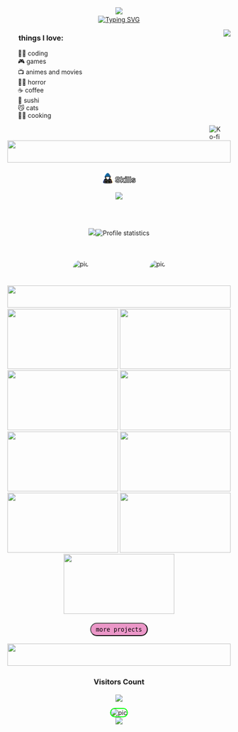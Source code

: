 <div align="center">
  <img src="https://64.media.tumblr.com/78d6b18a74dd48df9daba04feed6d935/e1b1142484d86b2d-de/s640x960/0ec9bdc4cf3072664cb146675b07396530af0241.gifv" />
</div>
<div style="text-align: center;">
  <a href="https://git.io/typing-svg">
    <img src="https://readme-typing-svg.herokuapp.com/?center=true&vCenter=true&color=EB97C8&lines=hello,+I+am+misha+🌸;I+am+a+front-end+developer...;and+a+back-end+developer+too+💻;welcome+to+my+profile+:)" alt="Typing SVG">
  </a>
</div>

<a href="#"><img align="right" height="220em" src="https://i.pinimg.com/originals/f2/5b/0c/f25b0cee464df0f8858df60a4a148769.gif"/></a> 

<div>
  <h3 style="margin-left: 25px;">things I love:</h3>
  <ul style="list-style:none;">
    <li>👩‍💻 coding</li>
    <li>🎮 games</li>
    <li>📺 animes and movies</li>
    <li>🧟‍♂️ horror</li>
    <li>☕ coffee</li>
    <li>🍣 sushi</li>
    <li>😼 cats</li>
    <li>👩‍🍳 cooking</li>
  </ul>
</div>

<a href="https://ko-fi.com/mishadev"><img width="32px" align="right" alt="Ko-fi" title="Buy me a coffee" src="https://i.imgur.com/PpLeD3K.png"/></a>

<img width="100%" height="50" src="https://i.imgur.com/dBaSKWF.gif" />

<div align="center">
  <img src="https://github.com/0xAbdulKhalid/0xAbdulKhalid/raw/main/assets/mdImages/about_me.gif" width="25px" style="vertical-align: middle;">
  <h3 style="display: inline-block; vertical-align: middle; font-size: 18px; -webkit-text-stroke: 1px black; color:white;">Skills</h3>
</div>

<div align="center" style="text-align: center;">
  <img src="https://skillicons.dev/icons?i=html,css,js,ts,nodejs,py,cs,dotnet,java,react,tailwind,mysql,sqlite,git,github,vscode,visualstudio,pycharm,netlify,notion&perline=14"/>
</div>

<br><br>

<div align="center">
  <div style="display: inline-block;">
    <img align="left" alt="pic" height="40" style="border-radius:100px;margin-top:72px;" src="https://i.imgur.com/v91HKN4.png" />
    <img src="https://github-readme-stats-git-masterrstaa-rickstaa.vercel.app/api/top-langs/?username=micheledarosa&layout=compact&hide_border=true&theme=dracula"><a><img src="https://github-profile-summary-cards.vercel.app/api/cards/stats?username=micheledarosa&theme=dracula" alt="Profile statistics" width="300px" height="163" style="border: none"></a>
      <img align="right" alt="pic" height="40" style="border-radius:100px;margin-top:72px;" src="https://i.imgur.com/v91HKN4.png" />
  </div>
</div> 

<br>
<img width="100%" height="50" src="https://i.imgur.com/dBaSKWF.gif" />
<br>

<div align="center"> 
  <a href="https://github.com/micheledarosa/login-screen-lol"><img src="https://camo.githubusercontent.com/5c7d51eb1d861090e75ca9bd79b45173a19b15502ecdeabed246f6a047e7e37a/68747470733a2f2f692e696d6775722e636f6d2f574365447354732e706e67" width="250px" height="135"></a>
  <a href="https://github.com/micheledarosa/drive-on?tab=readme-ov-file"><img src="https://i.imgur.com/bVsUmIM.png" width="250px" height="135"></a>
  <a href="https://github.com/micheledarosa/portfolio-misha?tab=readme-ov-file"><img src="https://i.imgur.com/97coHma.png" width="250px" height="135"></a>
  <a href="https://github.com/micheledarosa/projeto-starbucks"><img src="https://camo.githubusercontent.com/7c6cf52316ad7ffcbf6c7a7652ecc40890ce91a71932852c27bb19a8b8fdeec1/68747470733a2f2f692e696d6775722e636f6d2f4144376546396b2e706e67" width="250px" height="135"></a>
  <a href="https://github.com/micheledarosa/spotify-clone?tab=readme-ov-file"><img src="https://i.imgur.com/4kYRRvU.png" width="250px" height="135"></a>
  <a href="https://github.com/micheledarosa/nlw-expert-notes"><img src="https://i.imgur.com/ED6Vz1l.png" width="250px" height="135"></a>
  <a href="https://github.com/micheledarosa/gta-clone"><img src="https://i.imgur.com/ShGXCru.png" width="250px" height="135"></a>
  <a href="https://github.com/micheledarosa/Auction-API"><img src="https://camo.githubusercontent.com/44f3a9143ba4f058ac3d2e9f53a812f8c44abe1e231a519a9762d2c92c73468e/68747470733a2f2f692e696d6775722e636f6d2f4e3054616542502e706e67" width="250px" height="135"></a>
  <a href="https://github.com/micheledarosa/hashtaurante"><img src="https://camo.githubusercontent.com/7624311cd83b79870f0d0b32377dbf7386aef208a18c83569a3563116b13178f/68747470733a2f2f692e696d6775722e636f6d2f43356355414d332e706e67" width="250px" height="135"></a>
</div>
<br>
<div align="center"> 
  <a href="https://github.com/micheledarosa?tab=repositories">
    <button style="border-width: 2px; border-radius: 30px; width:130px; height: 30px; color:#000; background:#EB97C8; cursor:pointer; font-family: monospace;">more projects</button>
  </a>
</div>

<br>
<img width="100%" height="50" src="https://i.imgur.com/dBaSKWF.gif" />

<div align="center">
  <h3 align="center"><b>Visitors Count</b></h3>  
  <p align="center"><img align="center" src="https://profile-counter.glitch.me/{micheledarosa}/count.svg" /></p>
    <img align="center" alt="pic" height="140" style="border-radius:100px;border: 2px solid lime;" src="./gif/visitors-gif.gif"/>  
</div>
<div align="center"> 
  <img src="https://64.media.tumblr.com/be79f4105e0ac099e5650123b4630dce/334ea10669a6e02f-32/s500x750/247f1e4dcdf7001a784566ad32f8d9089ebd788b.gifv">
</div>